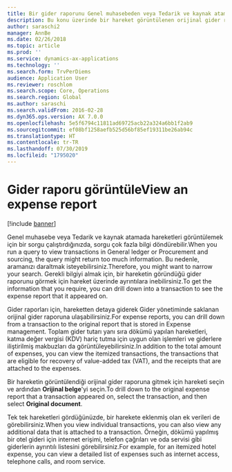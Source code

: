 ```yaml
---
title: Bir gider raporunu Genel muhasebeden veya Tedarik ve kaynak atamadan görüntüleme
description: Bu konu üzerinde bir hareket görüntülenen orijinal gider raporunun nasıl görüntüleneceğini açıklar.
author: saraschi2
manager: AnnBe
ms.date: 02/26/2018
ms.topic: article
ms.prod: ''
ms.service: dynamics-ax-applications
ms.technology: ''
ms.search.form: TrvPerDiems
audience: Application User
ms.reviewer: roschlom
ms.search.scope: Core, Operations
ms.search.region: Global
ms.author: saraschi
ms.search.validFrom: 2016-02-28
ms.dyn365.ops.version: AX 7.0.0
ms.openlocfilehash: 5e5f6794c11811ad69725acb22a324a6bb1f2ab9
ms.sourcegitcommit: ef08bf1258aefb525d56bf85ef19311be26ab94c
ms.translationtype: HT
ms.contentlocale: tr-TR
ms.lasthandoff: 07/30/2019
ms.locfileid: "1795020"
---
```

# <a name="view-an-expense-report"></a><span data-ttu-id="17370-103">Gider raporu görüntüle</span><span class="sxs-lookup"><span data-stu-id="17370-103">View an expense report</span></span>

[!include [banner](../includes/banner.md)]

<span data-ttu-id="17370-104">Genel muhasebe veya Tedarik ve kaynak atamada hareketleri görüntülemek için bir sorgu çalıştırdığınızda, sorgu çok fazla bilgi döndürebilir.</span><span class="sxs-lookup"><span data-stu-id="17370-104">When you run a query to view transactions in General ledger or Procurement and sourcing, the query might return too much information.</span></span> <span data-ttu-id="17370-105">Bu nedenle, aramanızı daraltmak isteyebilirsiniz.</span><span class="sxs-lookup"><span data-stu-id="17370-105">Therefore, you might want to narrow your search.</span></span> <span data-ttu-id="17370-106">Gerekli bilgiyi almak için, bir hareketin göründüğü gider raporunu görmek için hareket üzerinde ayrıntılara inebilirsiniz.</span><span class="sxs-lookup"><span data-stu-id="17370-106">To get the information that you require, you can drill down into a transaction to see the expense report that it appeared on.</span></span>

<span data-ttu-id="17370-107">Gider raporları için, hareketten detaya giderek Gider yönetiminde saklanan orijinal gider raporuna ulaşabilirsiniz.</span><span class="sxs-lookup"><span data-stu-id="17370-107">For expense reports, you can drill down from a transaction to the original report that is stored in Expense management.</span></span> <span data-ttu-id="17370-108">Toplam gider tutarı yanı sıra dökümü yapılan hareketleri, katma değer vergisi (KDV) hariç tutma için uygun olan işlemleri ve giderlere iliştirilmiş makbuzları da görüntüleyebilirsiniz.</span><span class="sxs-lookup"><span data-stu-id="17370-108">In addition to the total amount of expenses, you can view the itemized transactions, the transactions that are eligible for recovery of value-added tax (VAT), and the receipts that are attached to the expenses.</span></span>

<span data-ttu-id="17370-109">Bir hareketin görüntülendiği orijinal gider raporuna gitmek için hareketi seçin ve ardından **Orijinal belge**'yi seçin.</span><span class="sxs-lookup"><span data-stu-id="17370-109">To drill down to the original expense report that a transaction appeared on, select the transaction, and then select **Original document**.</span></span>

<span data-ttu-id="17370-110">Tek tek hareketleri gördüğünüzde, bir harekete eklenmiş olan ek verileri de görebilirsiniz.</span><span class="sxs-lookup"><span data-stu-id="17370-110">When you view individual transactions, you can also view any additional data that is attached to a transaction.</span></span> <span data-ttu-id="17370-111">Örneğin, dökümü yapılmış bir otel gideri için internet erişimi, telefon çağrıları ve oda servisi gibi giderlerin ayrıntılı listesini görebilirsiniz.</span><span class="sxs-lookup"><span data-stu-id="17370-111">For example, for an itemized hotel expense, you can view a detailed list of expenses such as internet access, telephone calls, and room service.</span></span>
